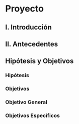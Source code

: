 # Proyecto


## I. Introducción



## II. Antecedentes

## Hipótesis y Objetivos
### Hipótesis


### Objetivos
### Objetivo General

### Objetivos Específicos

